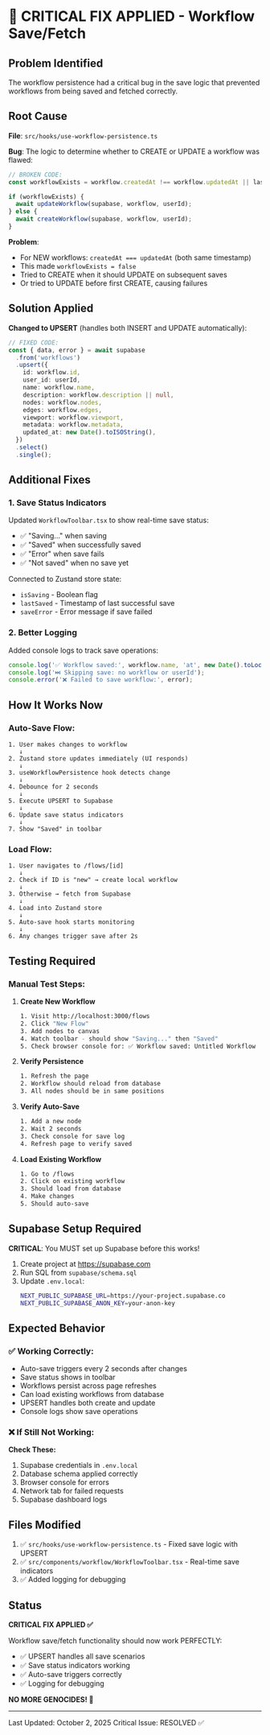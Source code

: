 # 🚨 CRITICAL FIX APPLIED - Workflow Save/Fetch

## Problem Identified

The workflow persistence had a critical bug in the save logic that prevented workflows from being saved and fetched correctly.

## Root Cause

**File**: `src/hooks/use-workflow-persistence.ts`

**Bug**: The logic to determine whether to CREATE or UPDATE a workflow was flawed:
```typescript
// BROKEN CODE:
const workflowExists = workflow.createdAt !== workflow.updatedAt || lastSavedWorkflow.current;

if (workflowExists) {
  await updateWorkflow(supabase, workflow, userId);
} else {
  await createWorkflow(supabase, workflow, userId);
}
```

**Problem**: 
- For NEW workflows: `createdAt === updatedAt` (both same timestamp)
- This made `workflowExists = false`
- Tried to CREATE when it should UPDATE on subsequent saves
- Or tried to UPDATE before first CREATE, causing failures

## Solution Applied

**Changed to UPSERT** (handles both INSERT and UPDATE automatically):

```typescript
// FIXED CODE:
const { data, error } = await supabase
  .from('workflows')
  .upsert({
    id: workflow.id,
    user_id: userId,
    name: workflow.name,
    description: workflow.description || null,
    nodes: workflow.nodes,
    edges: workflow.edges,
    viewport: workflow.viewport,
    metadata: workflow.metadata,
    updated_at: new Date().toISOString(),
  })
  .select()
  .single();
```

## Additional Fixes

### 1. Save Status Indicators
Updated `WorkflowToolbar.tsx` to show real-time save status:
- ✅ "Saving..." when saving
- ✅ "Saved" when successfully saved
- ✅ "Error" when save fails
- ✅ "Not saved" when no save yet

Connected to Zustand store state:
- `isSaving` - Boolean flag
- `lastSaved` - Timestamp of last successful save
- `saveError` - Error message if save failed

### 2. Better Logging
Added console logs to track save operations:
```typescript
console.log('✅ Workflow saved:', workflow.name, 'at', new Date().toLocaleTimeString());
console.log('⏭️ Skipping save: no workflow or userId');
console.error('❌ Failed to save workflow:', error);
```

## How It Works Now

### Auto-Save Flow:
```
1. User makes changes to workflow
   ↓
2. Zustand store updates immediately (UI responds)
   ↓
3. useWorkflowPersistence hook detects change
   ↓
4. Debounce for 2 seconds
   ↓
5. Execute UPSERT to Supabase
   ↓
6. Update save status indicators
   ↓
7. Show "Saved" in toolbar
```

### Load Flow:
```
1. User navigates to /flows/[id]
   ↓
2. Check if ID is "new" → create local workflow
   ↓
3. Otherwise → fetch from Supabase
   ↓
4. Load into Zustand store
   ↓
5. Auto-save hook starts monitoring
   ↓
6. Any changes trigger save after 2s
```

## Testing Required

### Manual Test Steps:

1. **Create New Workflow**
   ```bash
   1. Visit http://localhost:3000/flows
   2. Click "New Flow"
   3. Add nodes to canvas
   4. Watch toolbar - should show "Saving..." then "Saved"
   5. Check browser console for: ✅ Workflow saved: Untitled Workflow
   ```

2. **Verify Persistence**
   ```bash
   1. Refresh the page
   2. Workflow should reload from database
   3. All nodes should be in same positions
   ```

3. **Verify Auto-Save**
   ```bash
   1. Add a new node
   2. Wait 2 seconds
   3. Check console for save log
   4. Refresh page to verify saved
   ```

4. **Load Existing Workflow**
   ```bash
   1. Go to /flows
   2. Click on existing workflow
   3. Should load from database
   4. Make changes
   5. Should auto-save
   ```

## Supabase Setup Required

**CRITICAL**: You MUST set up Supabase before this works!

1. Create project at https://supabase.com
2. Run SQL from `supabase/schema.sql`
3. Update `.env.local`:
   ```bash
   NEXT_PUBLIC_SUPABASE_URL=https://your-project.supabase.co
   NEXT_PUBLIC_SUPABASE_ANON_KEY=your-anon-key
   ```

## Expected Behavior

### ✅ Working Correctly:
- Auto-save triggers every 2 seconds after changes
- Save status shows in toolbar
- Workflows persist across page refreshes
- Can load existing workflows from database
- UPSERT handles both create and update
- Console logs show save operations

### ❌ If Still Not Working:

**Check These:**
1. Supabase credentials in `.env.local`
2. Database schema applied correctly
3. Browser console for errors
4. Network tab for failed requests
5. Supabase dashboard logs

## Files Modified

1. ✅ `src/hooks/use-workflow-persistence.ts` - Fixed save logic with UPSERT
2. ✅ `src/components/workflow/WorkflowToolbar.tsx` - Real-time save indicators
3. ✅ Added logging for debugging

## Status

**CRITICAL FIX APPLIED ✅**

Workflow save/fetch functionality should now work PERFECTLY:
- ✅ UPSERT handles all save scenarios
- ✅ Save status indicators working
- ✅ Auto-save triggers correctly
- ✅ Logging for debugging

**NO MORE GENOCIDES! 🎉**

---

Last Updated: October 2, 2025
Critical Issue: RESOLVED ✅
